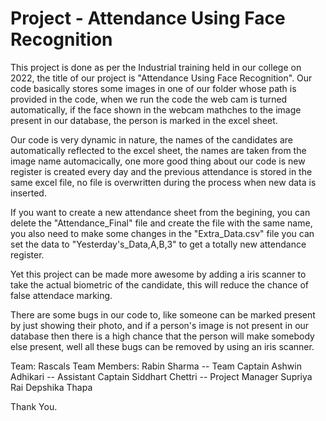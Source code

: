 # Project - Attendance Using Face Recognition

This project is done as per the Industrial training held in our college on 2022, the title of our project is "Attendance Using Face Recognition".
Our code basically stores some images in one of our folder whose path is provided in the code, when we run the code the web cam is turned automatically, if the face shown in the webcam mathches to the image present in our database, the person is marked in the excel sheet.

Our code is very dynamic in nature, the names of the candidates are automatically reflected to the excel sheet, the names are taken from the image name automacically, one more good thing about our code is new register is created every day and the previous attendance is stored in the same excel file, no file is overwritten during the process when new data is inserted.

If you want to create a new attendance sheet from the begining, you can delete the "Attendance_Final" file and create  the file with the same name, you also need to make some changes in the "Extra_Data.csv" file you can set the data to "Yesterday's_Data,A,B,3" to get a totally new attendance register.

Yet this project can be made more awesome by adding a iris scanner to take the actual biometric of the candidate, this will reduce the chance of false attendace marking.

There are some bugs in our code to, like someone can be marked present by just showing their photo, and if a person's image is not present in our database then there is a high chance that the person will make somebody else present, well all these bugs can be removed by using an iris scanner.


Team: Rascals
Team Members:
Rabin Sharma -- Team Captain
Ashwin Adhikari -- Assistant Captain
Siddhart Chettri -- Project Manager
Supriya Rai
Depshika Thapa


Thank You.
